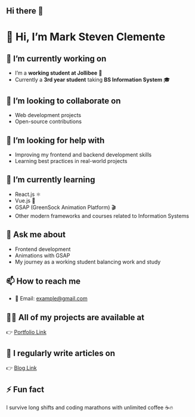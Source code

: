 ## Hi there 👋

<!--
**bossmack1997/bossmack1997** is a ✨ _special_ ✨ repository because its `README.md` (this file) appears on your GitHub profile.

Here are some ideas to get you started:

- 🔭 I’m currently working on ...
- 🌱 I’m currently learning ...
- 👯 I’m looking to collaborate on ...
- 🤔 I’m looking for help with ...
- 💬 Ask me about ...
- 📫 How to reach me: ...
- 😄 Pronouns: ...
- ⚡ Fun fact: ...
-->
# 👋 Hi, I’m Mark Steven Clemente

## 🔭 I’m currently working on
- I’m a **working student at Jollibee** 🍔  
- Currently a **3rd year student** taking **BS Information System** 🎓

## 👯 I’m looking to collaborate on
- Web development projects  
- Open-source contributions  

## 🤝 I’m looking for help with
- Improving my frontend and backend development skills  
- Learning best practices in real-world projects  

## 🌱 I’m currently learning
- React.js ⚛️  
- Vue.js 🖖  
- GSAP (GreenSock Animation Platform) 🎬  
- Other modern frameworks and courses related to Information Systems  

## 💬 Ask me about
- Frontend development  
- Animations with GSAP  
- My journey as a working student balancing work and study  

## 📫 How to reach me
- 📧 Email: example@gmail.com  

## 👨‍💻 All of my projects are available at
👉 [Portfolio Link](https://www.facebook.com/me/)

## 📝 I regularly write articles on
👉 [Blog Link](https://www.tiktok.com/@boss.mack07?lang=en)


## ⚡ Fun fact
I survive long shifts and coding marathons with unlimited coffee ☕🔥
